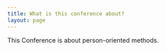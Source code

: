 ```yaml
---
title: What is this conference about?
layout: page
---
```


This Conference is about person-oriented methods.
